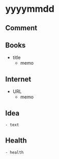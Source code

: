 # yyyymmdd

## Comment

## Books

- title
    - memo

## Internet

- URL
    - memo

## Idea

    - text

## Health

    - health
